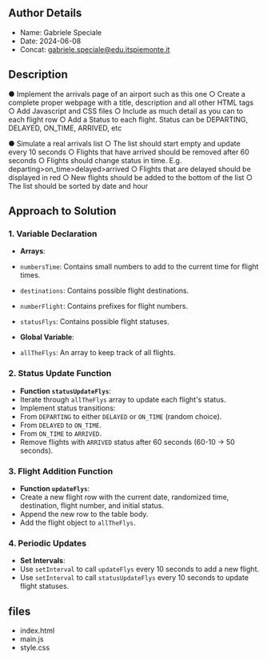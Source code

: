 ## Author Details

* Name: Gabriele Speciale
* Date: 2024-06-08
* Concat: gabriele.speciale@edu.itspiemonte.it



## Description
● Implement the arrivals page of an airport such as this one
 ○ Create a complete proper webpage with a title, description and all other HTML tags 
 ○ Add Javascript and CSS files
 ○ Include as much detail as you can to each flight row
 ○ Add a Status to each flight. Status can be DEPARTING, DELAYED, ON_TIME, ARRIVED, etc

● Simulate a real arrivals list
 ○ The list should start empty and update every 10 seconds
 ○ Flights that have arrived should be removed after 60 seconds
 ○ Flights should change status in time. E.g. departing>on_time>delayed>arrived
 ○ Flights that are delayed should be displayed in red
 ○ New flights should be added to the bottom of the list
 ○ The list should be sorted by date and hour




## Approach to Solution

### 1. Variable Declaration
- **Arrays**:
- `numbersTime`: Contains small numbers to add to the current time for flight times.
- `destinations`: Contains possible flight destinations.
- `numberFlight`: Contains prefixes for flight numbers.
- `statusFlys`: Contains possible flight statuses.

- **Global Variable**:
- `allTheFlys`: An array to keep track of all flights.

### 2. Status Update Function
- **Function `statusUpdateFlys`**:
- Iterate through `allTheFlys` array to update each flight's status.
- Implement status transitions:
- From `DEPARTING` to either `DELAYED` or `ON_TIME` (random choice).
- From `DELAYED` to `ON_TIME`.
- From `ON_TIME` to `ARRIVED`.
- Remove flights with `ARRIVED` status after 60 seconds (60-10 -> 50 seconds).

### 3. Flight Addition Function
- **Function `updateFlys`**:
- Create a new flight row with the current date, randomized time, destination, flight number, and initial status.
- Append the new row to the table body.
- Add the flight object to `allTheFlys`.

### 4. Periodic Updates
- **Set Intervals**:
- Use `setInterval` to call `updateFlys` every 10 seconds to add a new flight.
- Use `setInterval` to call `statusUpdateFlys` every 10 seconds to update flight statuses.





## files

* index.html
* main.js
* style.css